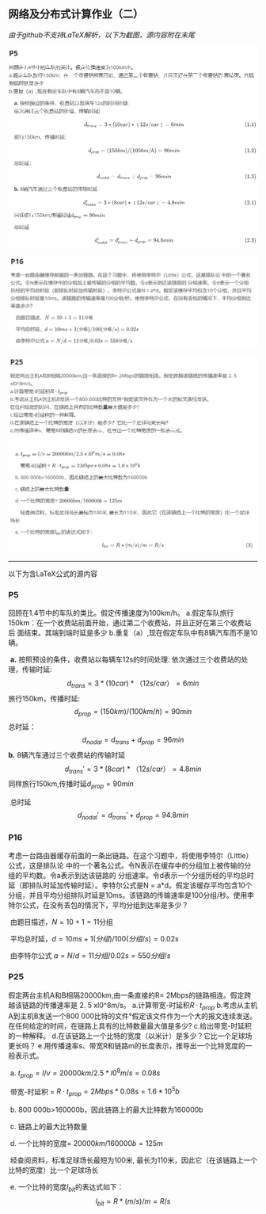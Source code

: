 ## 网络及分布式计算作业（二）

*由于github不支持LaTeX解析，以下为截图，源内容附在末尾*

![P5](P5.jpg)

![P16](P16.jpg)

![P23](P25.jpg)





***

以下为含LaTeX公式的源内容

### P5

回顾在1.4节中的车队的类比。假定传播速度为100km/h。
a.假定车队旅行150km：在一个收费站前面开始，通过第二个收费站，并且正好在第三个收费站后 面结束。其端到端时延是多少
b.重复（a）,现在假定车队中有8辆汽车而不是10辆。

​	**a.** 按照预设的条件，收费站以每辆车12s的时间处理:
​	依次通过三个收费站的处理，传输时延:
$$
d_{trans}=3 * (10car)*（12s/car）=6 min\tag{1.1}
$$
​	旅行150km，传播时延:
$$
d_{prop}=(150km)/(100km/h)=90min\tag{1.2}
$$
​	总时延：
$$
d_{nodal}=d_{trans}+d_{prop}=96min\tag{1.3}
$$
​	**b.** 8辆汽车通过三个收费站的传输时延
$$
d_{trans}'=3 * (8car)*（12s/car）=4.8 min\tag{2.1}
$$
​	同样旅行150km,传播时延$d_{prop}=90min$

​	总时延
$$
d_{nodal}'=d_{trans}'+d_{prop}=94.8min\tag{2.2}
$$

### P16

考虑一台路由器缓存前面的一条出链路。在这个习题中，将使用李特尔（Little）公式，这是排队论 中的一个著名公式。令N表示在缓存中的分组加上被传输的分组的平均数。令a表示到达该链路的 分组速率。令d表示一个分组历经的平均总时延（即排队时延加传输时延）。李特尔公式是N = a*d。假定该缓存平均包含10个分组，并且平均分组排队时延是10ms。该链路的传输速率是100分组/秒。使用李特尔公式，在没有丢包的情况下，平均分组到达率是多少？

​	由题目描述，$N=10+1=11\text{分组}$

​	平均总时延，$d=10ms+1(分组)/100(分组/s)=0.02s$

​	由李特尔公式 $a = N/d = 11分组/0.02s=550分组/s$

### P25

假定两台主机A和B相隔20000km,由一条直接的R= 2Mbps的链路相连。假定跨越该链路的传播速率是 2. 5 xl0^8m/s。
a.计算带宽-时延积$R·t_{prop}$
b.考虑从主机A到主机B发送一个800 000比特的文件°假定该文件作为一个大的报文连续发送。
在任何给定的时间，在链路上具有的比特数量最大值是多少?
c.给出带宽-时延积的一种解释。
d.在该链路上一个比特的宽度（以米计）是多少？它比一个足球场更长吗？
e.用传播速率s、带宽R和链路m的长度表示，推导出一个比特宽度的一般表示式。



​	a. $t_{prop}=l/v=20000km/2. 5 *l0^8m/s=0.08s$

​		带宽-时延积 = $R·t_{prop}=2Mbps*0.08s=1.6*10^5b$

​	b. 800 000b>160000b，因此链路上的最大比特数为160000b

​	c. 链路上的最大比特数量

​	d. 一个比特的宽度= $20000km/160000b=125m$

​		经查阅资料，标准足球场长最短为100米, 最长为110米，因此它（在该链路上一个比特的宽度）比一个足球场长

​	e. 一个比特的宽度$l_{bit}$的表达式如下：
$$
l_{bit}=R*(m/s)/m=R/s\tag{3}
$$

